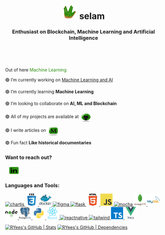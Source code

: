 <h1 align="center">
 <img width="48" height="48" src="https://github.com/RYees/ryees/blob/main/icons8-vulcan.png" alt="vulcan-salute"/> selam
</h1>
<h3 align="center">Enthusiast on Blockchain, Machine Learning and Artificial Intelligence</h3> 
<br><br/> 
<br><br/> 
Out of here <font color="#298D0C">Machine Learning</font>

🟢 I’m currently working on [Machine Learning and AI](https://github.com/RYees/programming_code_analysis)

🟢 I’m currently learning **Machine Learning**

🟢 I’m looking to collaborate on **AI, ML and Blockchain**

🟢 All of my projects are available at <a href="https://medium.com/@ryfgmz87/" target="blank"><img align="center" src="https://github.com/RYees/ryees/blob/main/icons8-github.svg" alt="@ryfgmz87/" height="30" width="40" /></a>

🟢 I write articles on <a href="https://medium.com/@ryfgmz87/" target="blank"><img align="center" src="https://github.com/RYees/ryees/blob/main/icons8-medium-64.png" alt="@ryfgmz87/" height="30" width="40" /></a>

🟢 Fun fact **Like historical documentaries**

<h3 align="left">Want to reach out?</h3>&nbsp;
<span align="left">
<a href="https://linkedin.com/in/rehmet-yeshanew-915aa918a/" target="blank"><img align="center" src="https://github.com/RYees/ryees/blob/main/icons8-linkedin.svg" alt="rehmet-yeshanew-915aa918a/" height="30" width="40" /></a>
</span>

<h3 align="left">Languages and Tools:</h3>
<p align="left"> <a href="https://www.chartjs.org" target="_blank" rel="noreferrer"> <img src="https://www.chartjs.org/media/logo-title.svg" alt="chartjs" width="40" height="40"/> </a> <a href="https://www.w3schools.com/css/" target="_blank" rel="noreferrer"> <img src="https://raw.githubusercontent.com/devicons/devicon/master/icons/css3/css3-original-wordmark.svg" alt="css3" width="40" height="40"/> </a> <a href="https://www.docker.com/" target="_blank" rel="noreferrer"> <img src="https://raw.githubusercontent.com/devicons/devicon/master/icons/docker/docker-original-wordmark.svg" alt="docker" width="40" height="40"/> </a> <a href="https://www.figma.com/" target="_blank" rel="noreferrer"> <img src="https://www.vectorlogo.zone/logos/figma/figma-icon.svg" alt="figma" width="40" height="40"/> </a> <a href="https://flask.palletsprojects.com/" target="_blank" rel="noreferrer"> <img src="https://www.vectorlogo.zone/logos/pocoo_flask/pocoo_flask-icon.svg" alt="flask" width="40" height="40"/> </a> <a href="https://www.w3.org/html/" target="_blank" rel="noreferrer"> <img src="https://raw.githubusercontent.com/devicons/devicon/master/icons/html5/html5-original-wordmark.svg" alt="html5" width="40" height="40"/> </a> <a href="https://developer.mozilla.org/en-US/docs/Web/JavaScript" target="_blank" rel="noreferrer"> <img src="https://raw.githubusercontent.com/devicons/devicon/master/icons/javascript/javascript-original.svg" alt="javascript" width="40" height="40"/> </a> <a href="https://mochajs.org" target="_blank" rel="noreferrer"> <img src="https://www.vectorlogo.zone/logos/mochajs/mochajs-icon.svg" alt="mocha" width="40" height="40"/> </a> <a href="https://www.mongodb.com/" target="_blank" rel="noreferrer"> <img src="https://raw.githubusercontent.com/devicons/devicon/master/icons/mongodb/mongodb-original-wordmark.svg" alt="mongodb" width="40" height="40"/> </a> <a href="https://www.mysql.com/" target="_blank" rel="noreferrer"> <img src="https://raw.githubusercontent.com/devicons/devicon/master/icons/mysql/mysql-original-wordmark.svg" alt="mysql" width="40" height="40"/> </a> <a href="https://nodejs.org" target="_blank" rel="noreferrer"> <img src="https://raw.githubusercontent.com/devicons/devicon/master/icons/nodejs/nodejs-original-wordmark.svg" alt="nodejs" width="40" height="40"/> </a> <a href="https://www.postgresql.org" target="_blank" rel="noreferrer"> <img src="https://raw.githubusercontent.com/devicons/devicon/master/icons/postgresql/postgresql-original-wordmark.svg" alt="postgresql" width="40" height="40"/> </a> <a href="https://www.python.org" target="_blank" rel="noreferrer"> <img src="https://raw.githubusercontent.com/devicons/devicon/master/icons/python/python-original.svg" alt="python" width="40" height="40"/> </a> <a href="https://reactjs.org/" target="_blank" rel="noreferrer"> <img src="https://raw.githubusercontent.com/devicons/devicon/master/icons/react/react-original-wordmark.svg" alt="react" width="40" height="40"/> </a> <a href="https://reactnative.dev/" target="_blank" rel="noreferrer"> <img src="https://reactnative.dev/img/header_logo.svg" alt="reactnative" width="40" height="40"/> </a> <a href="https://tailwindcss.com/" target="_blank" rel="noreferrer"> <img src="https://www.vectorlogo.zone/logos/tailwindcss/tailwindcss-icon.svg" alt="tailwind" width="40" height="40"/> </a> <a href="https://www.typescriptlang.org/" target="_blank" rel="noreferrer"> <img src="https://raw.githubusercontent.com/devicons/devicon/master/icons/typescript/typescript-original.svg" alt="typescript" width="40" height="40"/> </a> <a href="https://vuejs.org/" target="_blank" rel="noreferrer"> <img src="https://raw.githubusercontent.com/devicons/devicon/master/icons/vuejs/vuejs-original-wordmark.svg" alt="vuejs" width="40" height="40"/> </a> </p>

[![RYees's GitHub | Stats](https://stats.quine.sh/RYees/github?theme=dark)](https://quine.sh?utm_source=widgets&utm_campaign=RYees)
[![RYees's GitHub | Dependencies](https://stats.quine.sh/RYees/dependencies?theme=dark)](https://quine.sh?utm_source=widgets&utm_campaign=RYees)

